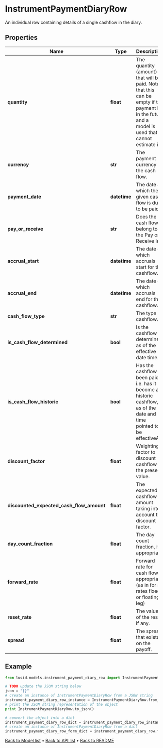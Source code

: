 # InstrumentPaymentDiaryRow

An individual row containing details of a single cashflow in the diary.

## Properties
Name | Type | Description | Notes
------------ | ------------- | ------------- | -------------
**quantity** | **float** | The quantity (amount) that will be paid. Note that this can be empty if the payment is in the future and a model is used that cannot estimate it. | [optional] 
**currency** | **str** | The payment currency of the cash flow. | [optional] 
**payment_date** | **datetime** | The date at which the given cash flow is due to be paid. | [optional] 
**pay_or_receive** | **str** | Does the cash flow belong to the Pay or Receive leg. | [optional] 
**accrual_start** | **datetime** | The date on which accruals start for this cashflow. | [optional] 
**accrual_end** | **datetime** | The date on which accruals end for this cashflow. | [optional] 
**cash_flow_type** | **str** | The type of cashflow. | [optional] 
**is_cash_flow_determined** | **bool** | Is the cashflow determined as of the effective date time. | [optional] 
**is_cash_flow_historic** | **bool** | Has the cashflow been paid, i.e. has it become a historic cashflow, as of the date and time pointed to be effectiveAt. | [optional] 
**discount_factor** | **float** | Weighting factor to discount cashflow to the present value. | [optional] 
**discounted_expected_cash_flow_amount** | **float** | The expected cashflow amount taking into account the discount factor. | [optional] 
**day_count_fraction** | **float** | The day count fraction, if appropriate. | [optional] 
**forward_rate** | **float** | Forward rate for cash flow if appropriate. (as in for a rates fixed or floating leg) | [optional] 
**reset_rate** | **float** | The value of the reset, if any. | [optional] 
**spread** | **float** | The spread that exists on the payoff. | [optional] 

## Example

```python
from lusid.models.instrument_payment_diary_row import InstrumentPaymentDiaryRow

# TODO update the JSON string below
json = "{}"
# create an instance of InstrumentPaymentDiaryRow from a JSON string
instrument_payment_diary_row_instance = InstrumentPaymentDiaryRow.from_json(json)
# print the JSON string representation of the object
print InstrumentPaymentDiaryRow.to_json()

# convert the object into a dict
instrument_payment_diary_row_dict = instrument_payment_diary_row_instance.to_dict()
# create an instance of InstrumentPaymentDiaryRow from a dict
instrument_payment_diary_row_form_dict = instrument_payment_diary_row.from_dict(instrument_payment_diary_row_dict)
```
[Back to Model list](../README.md#documentation-for-models) &#8226; [Back to API list](../README.md#documentation-for-api-endpoints) &#8226; [Back to README](../README.md)


